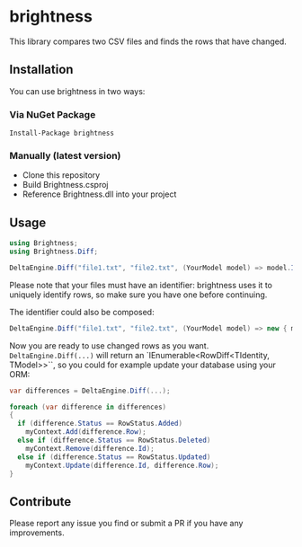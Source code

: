 brightness
==========
This library compares two CSV files and finds the rows that have changed.

## Installation
You can use brightness in two ways:

### Via NuGet Package
```
Install-Package brightness
```

### Manually (latest version)
* Clone this repository
* Build Brightness.csproj
* Reference Brightness.dll into your project

## Usage
```csharp
using Brightness;
using Brightness.Diff;

DeltaEngine.Diff("file1.txt", "file2.txt", (YourModel model) => model.Id);
```

Please note that your files must have an identifier: brightness uses it to uniquely identify rows, so make sure you have one before continuing.

The identifier could also be composed:
```csharp
DeltaEngine.Diff("file1.txt", "file2.txt", (YourModel model) => new { model.A, model.B, model.C });
```

Now you are ready to use changed rows as you want. `DeltaEngine.Diff(...)` will return an `IEnumerable<RowDiff<TIdentity, TModel>>``, so you could for example update your database using your ORM:
```csharp
var differences = DeltaEngine.Diff(...);

foreach (var difference in differences)
{
  if (difference.Status == RowStatus.Added)
    myContext.Add(difference.Row);
  else if (difference.Status == RowStatus.Deleted)
    myContext.Remove(difference.Id);
  else if (difference.Status == RowStatus.Updated)
    myContext.Update(difference.Id, difference.Row);
}
```

## Contribute
Please report any issue you find or submit a PR if you have any improvements.
